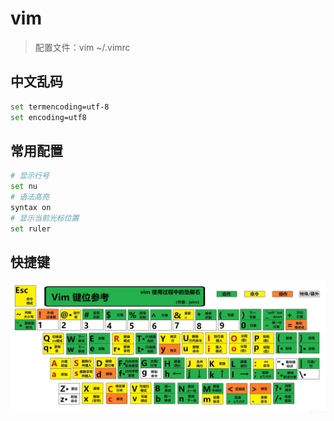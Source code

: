 # vim

> 配置文件：<span class="strong code">vim ~/.vimrc</span>
>
## 中文乱码

```bash
set termencoding=utf-8
set encoding=utf8
```

## 常用配置

```bash
# 显示行号
set nu
# 语法高亮
syntax on
# 显示当前光标位置
set ruler
```

## 快捷键

![vim快捷键](./../images/vim.jpeg "vim快捷键")

